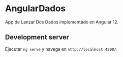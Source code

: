 # AngularDados

App de Lanzar Dos Dados implementado en Angular 12.

## Development server

Ejecutar `ng serve` y navega en `http://localhost:4200/`.
